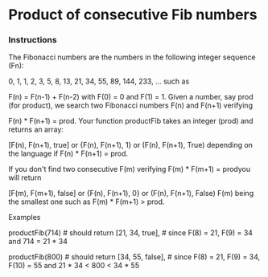 # Product of consecutive Fib numbers

### Instructions

The Fibonacci numbers are the numbers in the following integer sequence (Fn):

0, 1, 1, 2, 3, 5, 8, 13, 21, 34, 55, 89, 144, 233, ...
such as

F(n) = F(n-1) + F(n-2) with F(0) = 0 and F(1) = 1.
Given a number, say prod (for product), we search two Fibonacci numbers F(n) and F(n+1) verifying

F(n) * F(n+1) = prod.
Your function productFib takes an integer (prod) and returns an array:

[F(n), F(n+1), true] or {F(n), F(n+1), 1} or (F(n), F(n+1), True)
depending on the language if F(n) * F(n+1) = prod.

If you don't find two consecutive F(m) verifying F(m) * F(m+1) = prodyou will return

[F(m), F(m+1), false] or {F(n), F(n+1), 0} or (F(n), F(n+1), False)
F(m) being the smallest one such as F(m) * F(m+1) > prod.

Examples

productFib(714) # should return [21, 34, true], 
                # since F(8) = 21, F(9) = 34 and 714 = 21 * 34

productFib(800) # should return [34, 55, false], 
                # since F(8) = 21, F(9) = 34, F(10) = 55 and 21 * 34 < 800 < 34 * 55




